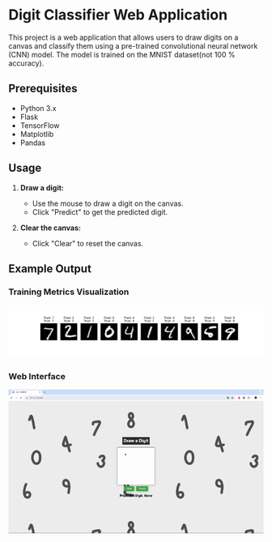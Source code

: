 # Digit Classifier Web Application 

This project is a web application that allows users to draw digits on a canvas and classify them using a pre-trained convolutional neural network (CNN) model. The model is trained on the MNIST dataset(not 100 % accuracy).

## Prerequisites

- Python 3.x
- Flask
- TensorFlow
- Matplotlib
- Pandas


## Usage

1. **Draw a digit:**
    - Use the mouse to draw a digit on the canvas.
    - Click "Predict" to get the predicted digit.

2. **Clear the canvas:**
    - Click "Clear" to reset the canvas.

## Example Output

### Training Metrics Visualization
![Visualization](visualize/visualize1.png)

### Web Interface
![Interface](visualize/interface.gif)


